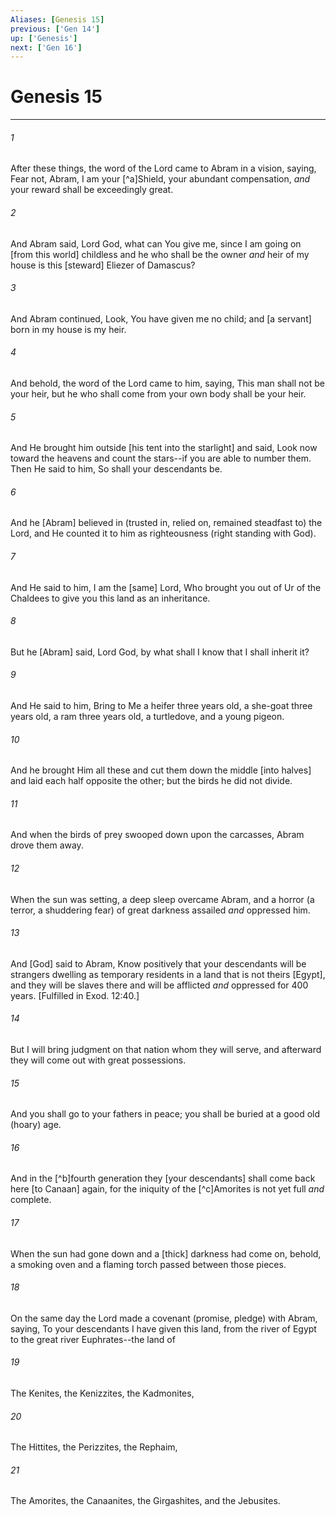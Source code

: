 ```yaml
---
Aliases: [Genesis 15]
previous: ['Gen 14']
up: ['Genesis']
next: ['Gen 16']
---
```

# Genesis 15

***














###### 1 






After these things, the word of the Lord came to Abram in a vision, saying, Fear not, Abram, I am your [^a]Shield, your abundant compensation, _and_ your reward shall be exceedingly great. 













###### 2 






And Abram said, Lord God, what can You give me, since I am going on [from this world] childless and he who shall be the owner _and_ heir of my house is this [steward] Eliezer of Damascus? 













###### 3 






And Abram continued, Look, You have given me no child; and [a servant] born in my house is my heir. 













###### 4 






And behold, the word of the Lord came to him, saying, This man shall not be your heir, but he who shall come from your own body shall be your heir. 













###### 5 






And He brought him outside [his tent into the starlight] and said, Look now toward the heavens and count the stars--if you are able to number them. Then He said to him, So shall your descendants be. 













###### 6 






And he [Abram] believed in (trusted in, relied on, remained steadfast to) the Lord, and He counted it to him as righteousness (right standing with God). 













###### 7 






And He said to him, I am the [same] Lord, Who brought you out of Ur of the Chaldees to give you this land as an inheritance. 













###### 8 






But he [Abram] said, Lord God, by what shall I know that I shall inherit it? 













###### 9 






And He said to him, Bring to Me a heifer three years old, a she-goat three years old, a ram three years old, a turtledove, and a young pigeon. 













###### 10 






And he brought Him all these and cut them down the middle [into halves] and laid each half opposite the other; but the birds he did not divide. 













###### 11 






And when the birds of prey swooped down upon the carcasses, Abram drove them away. 













###### 12 






When the sun was setting, a deep sleep overcame Abram, and a horror (a terror, a shuddering fear) of great darkness assailed _and_ oppressed him. 













###### 13 






And [God] said to Abram, Know positively that your descendants will be strangers dwelling as temporary residents in a land that is not theirs [Egypt], and they will be slaves there and will be afflicted _and_ oppressed for 400 years. [Fulfilled in Exod. 12:40.] 













###### 14 






But I will bring judgment on that nation whom they will serve, and afterward they will come out with great possessions. 













###### 15 






And you shall go to your fathers in peace; you shall be buried at a good old (hoary) age. 













###### 16 






And in the [^b]fourth generation they [your descendants] shall come back here [to Canaan] again, for the iniquity of the [^c]Amorites is not yet full _and_ complete. 













###### 17 






When the sun had gone down and a [thick] darkness had come on, behold, a smoking oven and a flaming torch passed between those pieces. 













###### 18 






On the same day the Lord made a covenant (promise, pledge) with Abram, saying, To your descendants I have given this land, from the river of Egypt to the great river Euphrates--the land of 













###### 19 






The Kenites, the Kenizzites, the Kadmonites, 













###### 20 






The Hittites, the Perizzites, the Rephaim, 













###### 21 






The Amorites, the Canaanites, the Girgashites, and the Jebusites.
